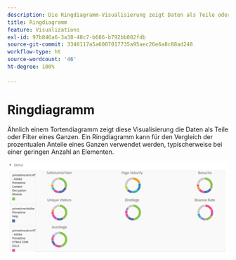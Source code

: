 ```yaml
---
description: Die Ringdiagramm-Visualisierung zeigt Daten als Teile oder Filter eines Ganzen an.
title: Ringdiagramm
feature: Visualizations
exl-id: 97b846a6-3a38-48c7-b686-b792bb882fdb
source-git-commit: 3348117a5a6007017735a95aec26e6a8c88ad248
workflow-type: ht
source-wordcount: '46'
ht-degree: 100%

---
```


# Ringdiagramm

Ähnlich einem Tortendiagramm zeigt diese Visualisierung die Daten als Teile oder Filter eines Ganzen. Ein Ringdiagramm kann für den Vergleich der prozentualen Anteile eines Ganzen verwendet werden, typischerweise bei einer geringen Anzahl an Elementen.

![](assets/donut.png)
